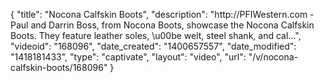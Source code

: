 {
    "title": "Nocona Calfskin Boots",
    "description": "http:\/\/PFIWestern.com - Paul and Darrin Boss, from Nocona Boots, showcase the Nocona Calfskin Boots. They feature leather soles, \u00be welt, steel shank, and cal...",
    "videoid": "168096",
    "date_created": "1400657557",
    "date_modified": "1418181433",
    "type": "captivate",
    "layout": "video",
    "url": "\/v\/nocona-calfskin-boots\/168096"
}